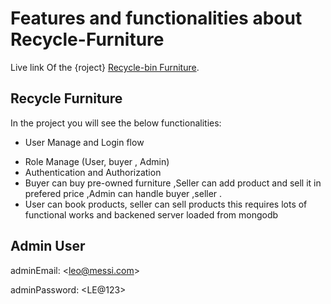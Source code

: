 # Features and functionalities about Recycle-Furniture

Live link Of the {roject} [Recycle-bin Furniture](https://recycle-bin-8bc7a.web.app/).

## Recycle Furniture

In the project you will see the below functionalities:

* User Manage and Login flow
- Role Manage (User, buyer , Admin)
- Authentication and Authorization
- Buyer can buy pre-owned furniture ,Seller can add product and sell it in prefered price ,Admin can handle buyer ,seller .
- User can book products, seller can sell products this requires lots of functional works and backened server loaded from mongodb

## Admin User

adminEmail: \<leo@messi.com\>

adminPassword: \<LE@123\>
